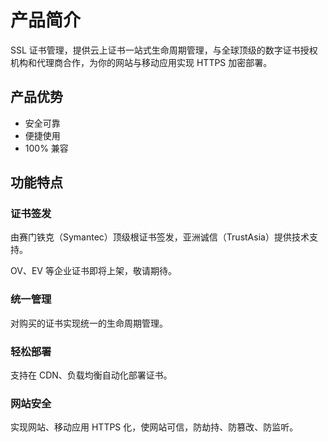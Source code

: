 # 产品简介

SSL 证书管理，提供云上证书一站式生命周期管理，与全球顶级的数字证书授权机构和代理商合作，为你的网站与移动应用实现 HTTPS 加密部署。

## 产品优势

* 安全可靠
* 便捷使用
* 100% 兼容

## 功能特点

### 证书签发
由赛门铁克（Symantec）顶级根证书签发，亚洲诚信（TrustAsia）提供技术支持。

OV、EV 等企业证书即将上架，敬请期待。

### 统一管理
对购买的证书实现统一的生命周期管理。

### 轻松部署
支持在 CDN、负载均衡自动化部署证书。

### 网站安全
实现网站、移动应用 HTTPS 化，使网站可信，防劫持、防篡改、防监听。
